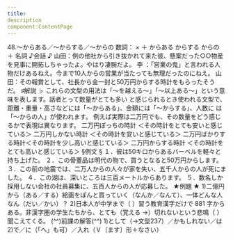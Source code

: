 ```yaml
---
title:
description
component:ContentPage
---
```



48.～からある／～からする／～からの
数詞： × ＋ からある からする からの ＋ 名詞
♪会話 ♪
山田：例の他社から引き抜かれて来た彼、懸案だった○○物産を見事に開拓しちゃったよ。やはり凄腕だよ。 李 ：「営業の鬼」と言われる人物だけあるねえ。今まで10人からの営業が当たっても無理だったのにねえ。 山田：その報賞として、社長から金一封と50万円からする時計をもらったそうだ。
♯解説 ♭
これらの文型の用法は「～を越える～」「～以上ある～」という意味を表します。話者とって数量がとても多い と感じられるとき使われる文型で、距離・重量・高さなどには「～からある」、金額には「～からする」、人数に は「～からの人」が使われます。
例えば実際は二万円でも、その数量をどう感じるかで表現は異なります。 二万円ぽっちの時計 ＜その時計をとても安いと感じている＞ 二万円しかない時計 ＜その時計を安いと感じている＞ 二万円ばかりする時計＜その時計を少し高いと感じている＞ 二万円からする時計 ＜その時計をとても高いと感じている＞
§例文 §
１．彼は50キロからあるバーベルを軽々と持ち上げた。
２．この骨董品は明代の物で、買うとなると50万円からします。
３．この前の地震では、二万人からの人々が家を失い、五千人からの人が死にました。
４．この湖は、深いところは三百メートルからあります。
５．数名しか採用しない会社の社員募集に、五百人からの人が応募した。
★例題 ★
1)二億円から（ある／する）絵画をぽんと買っていく（なんか／なんて）、一体どんな人なん（だい／かい）？
2)日本人が中学まで（ ）習う教育漢字だけで 881 字からある。非漢字圏の学生たちから、とても（覚える
→）切れないという悲鳴（ ）聞こえてくる。
(^^)前課の解答(^^)
1)として（→文型237）／かもしれない／は
2)で／に（「へ」も可）／入れ（Ｖ〔ます〕形＋なさい）
